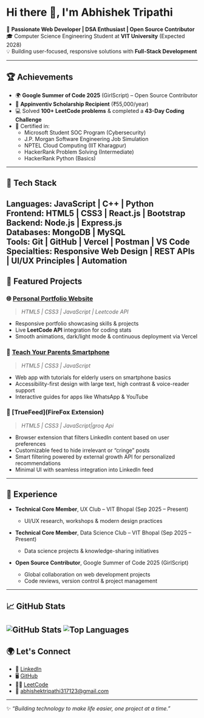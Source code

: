 # Hi there 👋, I'm Abhishek Tripathi

🚀 **Passionate Web Developer | DSA Enthusiast | Open Source Contributor**  
🎓 Computer Science Engineering Student at **VIT University** (Expected 2028)  
💡 Building user-focused, responsive solutions with **Full-Stack Development**  

---

## 🏆 Achievements 
- 🌍 **Google Summer of Code 2025** (GirlScript) – Open Source Contributor
- 🏅 **Appinventiv Scholarship Recipient** (₹55,000/year) 
- 💻 Solved **100+ LeetCode problems** & completed a **43-Day Coding Challenge**  
- 📜 Certified in:
  - Microsoft Student SOC Program (Cybersecurity)  
  - J.P. Morgan Software Engineering Job Simulation  
  - NPTEL Cloud Computing (IIT Kharagpur)  
  - HackerRank Problem Solving (Intermediate)  
  - HackerRank Python (Basics)  

---

## 🔧 Tech Stack
**Languages:** JavaScript | C++ | Python  
**Frontend:** HTML5 | CSS3 | React.js | Bootstrap  
**Backend:** Node.js | Express.js  
**Databases:** MongoDB | MySQL  
**Tools:** Git | GitHub | Vercel | Postman | VS Code  
**Specialties:** Responsive Web Design | REST APIs | UI/UX Principles | Automation 
---

## 📂 Featured Projects
### 🌐 [Personal Portfolio Website](https://my-portfolio-abhishek.vercel.app/)
> *HTML5 | CSS3 | JavaScript | Leetcode API*  
- Responsive portfolio showcasing skills & projects  
- Live **LeetCode API** integration for coding stats  
- Smooth animations, dark/light mode & continuous deployment via Vercel  

### 📱 [Teach Your Parents Smartphone](https://smartphone-teacher.vercel.app/)
> *HTML5 | CSS3 | JavaScript*  
- Web app with tutorials for elderly users on smartphone basics  
- Accessibility-first design with large text, high contrast & voice-reader support  
- Interactive guides for apps like WhatsApp & YouTube

### 📱 [TrueFeed](FireFox Extension)
> *HTML5 | CSS3 | JavaScript|groq Api*  
- Browser extension that filters LinkedIn content based on user preferences 
- Customizable feed to hide irrelevant or “cringe” posts
- Smart filtering powered by external growth API for personalized recommendations
- Minimal UI with seamless integration into LinkedIn feed
---

## 💼 Experience
- **Technical Core Member**, UX Club – VIT Bhopal (Sep 2025 – Present)  
  - UI/UX research, workshops & modern design practices  

- **Technical Core Member**, Data Science Club – VIT Bhopal (Sep 2025 – Present)  
  - Data science projects & knowledge-sharing initiatives  

- **Open Source Contributor**, Google Summer of Code 2025 (GirlScript)  
  - Global collaboration on web development projects  
  - Code reviews, version control & project management  

---

## 📈 GitHub Stats
![GitHub Stats](https://github-readme-stats.vercel.app/api?username=abhishekhack2909)
![Top Languages](https://github-readme-stats.vercel.app/api/top-langs/?username=abhishektripathi317123&layout=compact&theme=tokyonight)
---

## 🌍 Let's Connect
- 💼 [LinkedIn](https://www.linkedin.com/in/abhishek-tripathi-a714ab30b/)  
- 🖥️ [GitHub](https://github.com/Abhishekhack2909)  
- 🧑‍💻 [LeetCode](https://leetcode.com/u/binarybard29/)  
- 📩 abhishektripathi317123@gmail.com  

---
✨ *“Building technology to make life easier, one project at a time.”*  


<!--
**Abhishekhack2909/abhishekhack2909** is a ✨ _special_ ✨ repository because its `README.md` (this file) appears on your GitHub profile.

Here are some ideas to get you started:

- 🔭 I’m currently working on ...
- 🌱 I’m currently learning ...
- 👯 I’m looking to collaborate on ...
- 🤔 I’m looking for help with ...
- 💬 Ask me about ...
- 📫 How to reach me: ...
- 😄 Pronouns: ...
- ⚡ Fun fact: ...
-->
